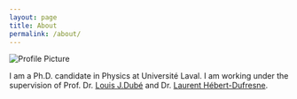 ```yaml
---
layout: page
title: About
permalink: /about/
---
```


<img src="{{ site.baseurl }}/assets/profile_picture.jpg" title="Profile
Picture" class="profile">

I am a Ph.D. candidate in Physics at Université Laval. I am working under the
supervision of Prof. Dr. 
[Louis J.Dubé](https://www.dynamica.phy.ulaval.ca/index.php?id=contact) and Dr.
[Laurent Hébert-Dufresne](http://laurenthebertdufresne.github.io/).

